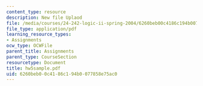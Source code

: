 ```yaml
---
content_type: resource
description: New file Uplaod
file: /media/courses/24-242-logic-ii-spring-2004/6260beb00c4186c194b0077858e75ac0_hw5sample.pdf
file_type: application/pdf
learning_resource_types:
- Assignments
ocw_type: OCWFile
parent_title: Assignments
parent_type: CourseSection
resourcetype: Document
title: hw5sample.pdf
uid: 6260beb0-0c41-86c1-94b0-077858e75ac0
---
```

